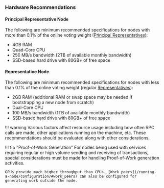 ### Hardware Recommendations

#### Principal Representative Node
The following are minimum recommended specifications for nodes with more than 0.1% of the online voting weight ([Principal Representatives](/glossary#principal-representative)):

* 4GB RAM
* Quad-Core CPU
* 250 MB/s bandwidth (2TB of available monthly bandwidth)
* SSD-based hard drive with 80GB+ of free space

#### Representative Node
The following are minimum recommended specifications for nodes with less than 0.1% of the online voting weight (regular [Representatives](/glossary#representative)):

* 2GB RAM (additional RAM or swap space may be needed if bootstrapping a new node from scratch)
* Dual-Core CPU
* 100 MB/s bandwidth (1TB of available monthly bandwidth)
* SSD-based hard drive with 80GB+ of free space

!!! warning
	Various factors affect resource usage including how often RPC calls are made, other applications running on the machine, etc. These recommendations should be evaluated along with other considerations.

!!! tip "Proof-of-Work Generation"
	For nodes being used with services requiring regular or high volume sending and receiving of transactions, special considerations must be made for handling Proof-of-Work generation activities.

	GPUs provide much higher throughput than CPUs. [Work peers](/running-a-node/configuration/#work_peers) can also be configured for generating work outside the node.
